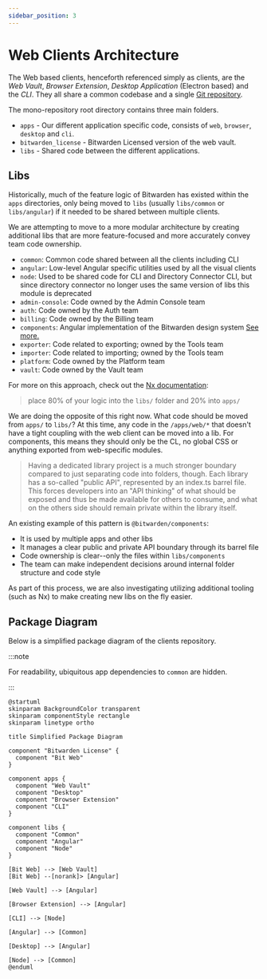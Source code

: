```yaml
---
sidebar_position: 3
---
```


# Web Clients Architecture

The Web based clients, henceforth referenced simply as clients, are the _Web Vault_, _Browser
Extension_, _Desktop Application_ (Electron based) and the _CLI_. They all share a common codebase
and a single [Git repository](https://github.com/bitwarden/clients).

The mono-repository root directory contains three main folders.

- `apps` - Our different application specific code, consists of `web`, `browser`, `desktop` and
  `cli`.
- `bitwarden_license` - Bitwarden Licensed version of the web vault.
- `libs` - Shared code between the different applications.

## Libs

Historically, much of the feature logic of Bitwarden has existed within the `apps` directories, only
being moved to `libs` (usually `libs/common` or `libs/angular`) if it needed to be shared between
multiple clients.

We are attempting to move to a more modular architecture by creating additional libs that are more
feature-focused and more accurately convey team code ownership.

- `common`: Common code shared between all the clients including CLI
- `angular`: Low-level Angular specific utilities used by all the visual clients
- `node`: Used to be shared code for CLI and Directory Connector CLI, but since directory connector
  no longer uses the same version of libs this module is deprecated
- `admin-console`: Code owned by the Admin Console team
- `auth`: Code owned by the Auth team
- `billing`: Code owned by the Billing team
- `components`: Angular implementation of the Bitwarden design system
  [See more.](https://components.bitwarden.com/)
- `exporter`: Code related to exporting; owned by the Tools team
- `importer`: Code related to importing; owned by the Tools team
- `platform`: Code owned by the Platform team
- `vault`: Code owned by the Vault team

For more on this approach, check out the
[Nx documentation](https://nx.dev/concepts/more-concepts/applications-and-libraries):

> place 80% of your logic into the `libs/` folder and 20% into `apps/`

We are doing the opposite of this right now. What code should be moved from `apps/` to `libs/`? At
this time, any code in the `/apps/web/*` that doesn't have a tight coupling with the web client can
be moved into a lib. For components, this means they should only be the CL, no global CSS or
anything exported from web-specific modules.

> Having a dedicated library project is a much stronger boundary compared to just separating code
> into folders, though. Each library has a so-called "public API", represented by an index.ts barrel
> file. This forces developers into an "API thinking" of what should be exposed and thus be made
> available for others to consume, and what on the others side should remain private within the
> library itself.

An existing example of this pattern is `@bitwarden/components`:

- It is used by multiple apps and other libs
- It manages a clear public and private API boundary through its barrel file
- Code ownership is clear--only the files within `libs/components`
- The team can make independent decisions around internal folder structure and code style

As part of this process, we are also investigating utilizing additional tooling (such as Nx) to make
creating new libs on the fly easier.

## Package Diagram

Below is a simplified package diagram of the clients repository.

:::note

For readability, ubiquitous app dependencies to `common` are hidden.

:::

```kroki type=plantuml
@startuml
skinparam BackgroundColor transparent
skinparam componentStyle rectangle
skinparam linetype ortho

title Simplified Package Diagram

component "Bitwarden License" {
  component "Bit Web"
}

component apps {
  component "Web Vault"
  component "Desktop"
  component "Browser Extension"
  component "CLI"
}

component libs {
  component "Common"
  component "Angular"
  component "Node"
}

[Bit Web] --> [Web Vault]
[Bit Web] --[norank]> [Angular]

[Web Vault] --> [Angular]

[Browser Extension] --> [Angular]

[CLI] --> [Node]

[Angular] --> [Common]

[Desktop] --> [Angular]

[Node] --> [Common]
@enduml
```
